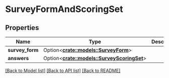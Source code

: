 # SurveyFormAndScoringSet

## Properties

Name | Type | Description | Notes
------------ | ------------- | ------------- | -------------
**survey_form** | Option<[**crate::models::SurveyForm**](SurveyForm.md)> |  | [optional]
**answers** | Option<[**crate::models::SurveyScoringSet**](SurveyScoringSet.md)> |  | [optional]

[[Back to Model list]](../README.md#documentation-for-models) [[Back to API list]](../README.md#documentation-for-api-endpoints) [[Back to README]](../README.md)


